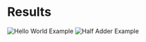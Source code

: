 # Results
![Hello World Example](https://cdn.discordapp.com/attachments/781689620882128927/1104201601926832298/image.png)
![Half Adder Example](https://cdn.discordapp.com/attachments/781689620882128927/1104203812710907985/image.png)
